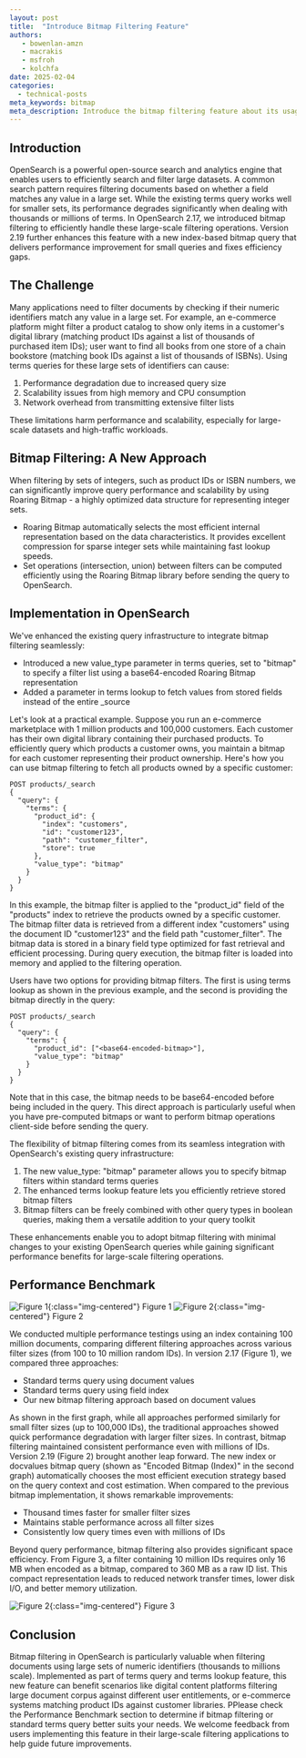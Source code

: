 ```yaml
---
layout: post
title:  "Introduce Bitmap Filtering Feature"
authors:
   - bowenlan-amzn
   - macrakis
   - msfroh
   - kolchfa
date: 2025-02-04
categories:
  - technical-posts
meta_keywords: bitmap
meta_description: Introduce the bitmap filtering feature about its usage and performance
---
```


## Introduction

OpenSearch is a powerful open-source search and analytics engine that enables users to efficiently search and filter large datasets. A common search pattern requires filtering documents based on whether a field matches any value in a large set. While the existing terms query works well for smaller sets, its performance degrades significantly when dealing with thousands or millions of terms. In OpenSearch 2.17, we introduced bitmap filtering to efficiently handle these large-scale filtering operations. Version 2.19 further enhances this feature with a new index-based bitmap query that delivers performance improvement for small queries and fixes efficiency gaps.

## The Challenge

Many applications need to filter documents by checking if their numeric identifiers match any value in a large set. For example, an e-commerce platform might filter a product catalog to show only items in a customer's digital library (matching product IDs against a list of thousands of purchased item IDs); user want to find all books from one store of a chain bookstore (matching book IDs against a list of thousands of ISBNs). Using terms queries for these large sets of identifiers can cause:

1. Performance degradation due to increased query size
2. Scalability issues from high memory and CPU consumption
3. Network overhead from transmitting extensive filter lists

These limitations harm performance and scalability, especially for large-scale datasets and high-traffic workloads.

## Bitmap Filtering: A New Approach

When filtering by sets of integers, such as product IDs or ISBN numbers, we can significantly improve query performance and scalability by using Roaring Bitmap - a highly optimized data structure for representing integer sets.

* Roaring Bitmap automatically selects the most efficient internal representation based on the data characteristics. It provides excellent compression for sparse integer sets while maintaining fast lookup speeds.
* Set operations (intersection, union) between filters can be computed efficiently using the Roaring Bitmap library before sending the query to OpenSearch.

## Implementation in OpenSearch

We've enhanced the existing query infrastructure to integrate bitmap filtering seamlessly:

* Introduced a new value_type parameter in terms queries, set to "bitmap" to specify a filter list using a base64-encoded Roaring Bitmap representation
* Added a parameter in terms lookup to fetch values from stored fields instead of the entire _source

Let's look at a practical example. Suppose you run an e-commerce marketplace with 1 million products and 100,000 customers. Each customer has their own digital library containing their purchased products. To efficiently query which products a customer owns, you maintain a bitmap for each customer representing their product ownership. Here's how you can use bitmap filtering to fetch all products owned by a specific customer:

```
POST products/_search
{
  "query": {
    "terms": {
      "product_id": {
        "index": "customers",
        "id": "customer123",
        "path": "customer_filter",
        "store": true
      },
      "value_type": "bitmap"
    }
  }
}
```

In this example, the bitmap filter is applied to the "product_id" field of the "products" index to retrieve the products owned by a specific customer. The bitmap filter data is retrieved from a different index "customers" using the document ID "customer123" and the field path "customer_filter". The bitmap data is stored in a binary field type optimized for fast retrieval and efficient processing. During query execution, the bitmap filter is loaded into memory and applied to the filtering operation.

Users have two options for providing bitmap filters. The first is using terms lookup as shown in the previous example, and the second is providing the bitmap directly in the query:

```
POST products/_search
{
  "query": {
    "terms": {
      "product_id": ["<base64-encoded-bitmap>"],
      "value_type": "bitmap"
    }
  }
}
```

Note that in this case, the bitmap needs to be base64-encoded before being included in the query. This direct approach is particularly useful when you have pre-computed bitmaps or want to perform bitmap operations client-side before sending the query.

The flexibility of bitmap filtering comes from its seamless integration with OpenSearch's existing query infrastructure:

1. The new value_type: "bitmap" parameter allows you to specify bitmap filters within standard terms queries
2. The enhanced terms lookup feature lets you efficiently retrieve stored bitmap filters
3. Bitmap filters can be freely combined with other query types in boolean queries, making them a versatile addition to your query toolkit

These enhancements enable you to adopt bitmap filtering with minimal changes to your existing OpenSearch queries while gaining significant performance benefits for large-scale filtering operations.

## Performance Benchmark

![Figure 1](/assets/media/blog-images/2025-02-04-introduce-bitmap-filtering-feature/query_time_comparison.png){:class="img-centered"} Figure 1
![Figure 2](/assets/media/blog-images/2025-02-04-introduce-bitmap-filtering-feature/query_time_comparison_bitmap_index_docvalues.png){:class="img-centered"} Figure 2

We conducted multiple performance testings using an index containing 100 million documents, comparing different filtering approaches across various filter sizes (from 100 to 10 million random IDs).
In version 2.17 (Figure 1), we compared three approaches:

* Standard terms query using document values
* Standard terms query using field index
* Our new bitmap filtering approach based on document values

As shown in the first graph, while all approaches performed similarly for small filter sizes (up to 100,000 IDs), the traditional approaches showed quick performance degradation with larger filter sizes. In contrast, bitmap filtering maintained consistent performance even with millions of IDs.
Version 2.19 (Figure 2) brought another leap forward. The new index or docvalues bitmap query (shown as "Encoded Bitmap (Index)" in the second graph) automatically chooses the most efficient execution strategy based on the query context and cost estimation. When compared to the previous bitmap implementation, it shows remarkable improvements:

* Thousand times faster for smaller filter sizes
* Maintains stable performance across all filter sizes
* Consistently low query times even with millions of IDs

Beyond query performance, bitmap filtering also provides significant space efficiency. From Figure 3, a filter containing 10 million IDs requires only 16 MB when encoded as a bitmap, compared to 360 MB as a raw ID list. This compact representation leads to reduced network transfer times, lower disk I/O, and better memory utilization.

![Figure 2](/assets/media/blog-images/2025-02-04-introduce-bitmap-filtering-feature/query_time_comparison_bitmap_index_docvalues.png){:class="img-centered"} Figure 3

## Conclusion

Bitmap filtering in OpenSearch is particularly valuable when filtering documents using large sets of numeric identifiers (thousands to millions scale). Implemented as part of terms query and terms lookup feature, this new feature can benefit scenarios like digital content platforms filtering large document corpus against different user entitlements, or e-commerce systems matching product IDs against customer libraries. PPlease check the Performance Benchmark section to determine if bitmap filtering or standard terms query better suits your needs. We welcome feedback from users implementing this feature in their large-scale filtering applications to help guide future improvements.
